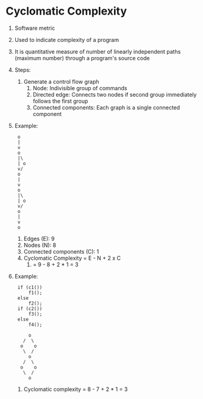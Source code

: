 # Cyclomatic Complexity #
1. Software metric
2. Used to indicate complexity of a program
3. It is quantitative measure of number of linearly independent paths (maximum number) through a program's source code
4. Steps:
	1. Generate a control flow graph
		1. Node: Indivisible group of commands
		2. Directed edge: Connects two nodes if second group immediately follows the first group
		3. Connected components: Each graph is a single connected component
5. Example:

		o
		|
		v
		o
		|\
		| o
		v/
		o
		|
		v
		o
		|\
		| o
		v/
		o
		|
		v
		o
		
	1. Edges (E): 9
	2. Nodes (N): 8
	3. Connected components (C): 1
	4. Cyclomatic Complexity = E - N + 2 x C
		1. = 9 - 8 + 2 * 1 = 3
6. Example:

		if (c1())
			f1();
		else
			f2();
		if (c2())
			f3();
		else
			f4();
			
			o
		  /  \
		 o    o
		  \  /
			o
		  /  \
		 o    o
		  \  /
			o
		   
	1. Cyclomatic complexity = 8 - 7 + 2 * 1 = 3